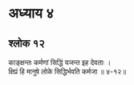 # अध्याय ४

## श्लोक १२

काङ्क्षन्तः कर्मणां सिद्धिं यजन्त इह देवताः ।<br>क्षिप्रं हि मानुषे लोके सिद्धिर्भवति कर्मजा ॥ ४-१२॥<br><br>

